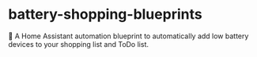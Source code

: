 # battery-shopping-blueprints
🪫 A Home Assistant automation blueprint to automatically add low battery devices to your shopping list and ToDo list.
